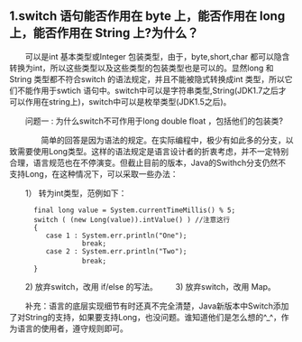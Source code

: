 ## 1.switch 语句能否作用在 byte 上，能否作用在 long 上，能否作用在 String 上?为什么？



　　可以是int 基本类型或Integer 包装类型，由于，byte,short,char 都可以隐含转换为int，所以这些类型以及这些类型的包装类型也是可以的。显然long 和String 类型都不符合switch 的语法规定，并且不能被隐式转换成int 类型，所以它们不能作用于swtich 语句中。switch中可以是字符串类型,String(JDK1.7之后才可以作用在string上)，switch中可以是枚举类型(JDK1.5之后)。

　　问题一 : 为什么switch不可作用于long double float ，包括他们的包装类?

　　　　简单的回答是因为语法的规定。在实际编程中，极少有如此多的分支，以致需要使用Long类型。这样的语法规定是语言设计者的折衷考虑，并不一定特别合理，语言规范也在不停演变。但截止目前的版本，Java的Swithch分支仍然不支持Long，在这种情况下，可以采取一些办法：

　　1） 转为int类型，范例如下：

```
      final long value = System.currentTimeMillis() % 5;
      switch ( (new Long(value)).intValue() ) //注意这行
      {
         case 1 : System.err.println("One");
                  break;
         case 2 : System.err.println("Two");
                  break;　　　
      }
```

　　2) 放弃switch，改用 if/else 的写法。
　　3) 放弃switch，改用 Map。

　　补充：语言的底层实现细节有时还真不完全清楚，Java新版本中Switch添加了对String的支持，如果要支持Long，也没问题。谁知道他们是怎么想的^_^，作为语言的使用者，遵守规则即可。
